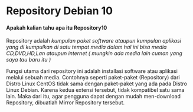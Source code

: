 # Repository Debian 10
<h4>Apakah kalian tahu apa itu Repository10</h4>

Repository adalah <i>kumpulan paket software ataupun kumpulan aplikasi yang di kumpulkan di satu tempat media dalam hal ini bisa media CD,DVD,HD,Lan ataupun internet ( mungkin ada media lain cuman yang saya tau baru itu )</i>

Fungsi utama dari repository ini adalah installasi software atau aplikasi melalui sebuah media. Contohnya seperti paket-paket (Repository) dari Distro Linux CentOS tidak sama dengan paket-paket yang ada pada Distro Linux Debian. Karena kedua extensi tersebut, tidak kompatibel satu sama lain. Maka dari itu, agar pengguna dapat dengan mudah men-download Repository, dibuatlah Mirror Repository tersebut.
